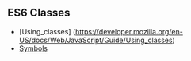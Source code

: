 ## ES6 Classes

- [Using_classes] (https://developer.mozilla.org/en-US/docs/Web/JavaScript/Guide/Using_classes)
- [Symbols](https://www.keithcirkel.co.uk/metaprogramming-in-es6-symbols/#symbolspecies)
